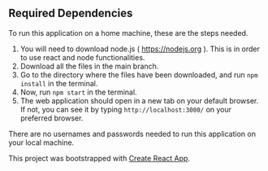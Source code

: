 ## Required Dependencies

To run this application on a home machine, these are the steps needed.

1. You will need to download node.js ( https://nodejs.org ). This is in order to use react and node functionalities.
2. Download all the files in the main branch.
3. Go to the directory where the files have been downloaded, and run `npm install` in the terminal.
4. Now, run `npm start` in the terminal.
5. The web application should open in a new tab on your default browser. If not, you can see it by typing `http://localhost:3000/` on your preferred browser.


There are no usernames and passwords needed to run this application on your local machine.

This project was bootstrapped with [Create React App](https://github.com/facebook/create-react-app).


